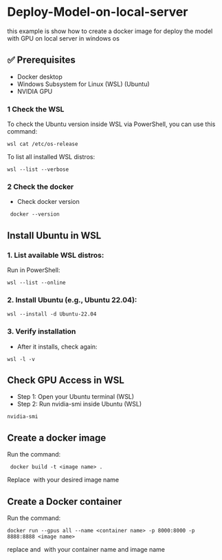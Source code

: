 # Deploy-Model-on-local-server
this example is show how to create a docker image for deploy the model with GPU on local server in windows os

## ✅ Prerequisites
- Docker desktop
- Windows Subsystem for Linux (WSL) (Ubuntu)
- NVIDIA GPU

### 1 Check the WSL

To check the Ubuntu version inside WSL via PowerShell, you can use this command:

```batch
wsl cat /etc/os-release
```

To list all installed WSL distros:

```batch
wsl --list --verbose
```

### 2 Check the docker

- Check docker version

```batch
 docker --version
```

## Install Ubuntu in WSL
### 1. List available WSL distros:
Run in PowerShell:
```power shell
wsl --list --online
```
### 2. Install Ubuntu (e.g., Ubuntu 22.04):
```power shell
wsl --install -d Ubuntu-22.04
```

### 3. Verify installation
- After it installs, check again:
```batch
wsl -l -v
```

## Check GPU Access in WSL
- Step 1: Open your Ubuntu terminal (WSL)
- Step 2: Run nvidia-smi inside Ubuntu (WSL)
```
nvidia-smi
```

## Create a docker image

 Run the command: 
```
 docker build -t <image name> .
```

Replace <image name> with your desired image name

## Create a Docker container
Run the command: 
```
docker run --gpus all --name <container name> -p 8000:8000 -p 8888:8888 <image name>
```

replace <container name> and <image name> with your container name and image name






